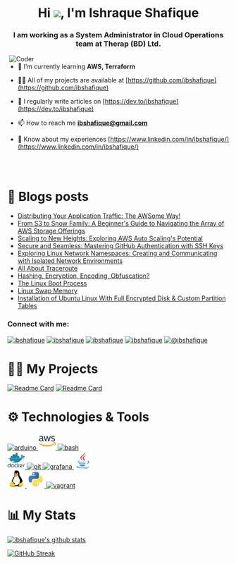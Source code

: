 
<!--
**ibshafique/ibshafique** is a ✨ _special_ ✨ repository because its `README.md` (this file) appears on your GitHub profile.

Here are some ideas to get you started:

- 🔭 I’m currently working on ...
- 🌱 I’m currently learning ...
- 👯 I’m looking to collaborate on ...
- 🤔 I’m looking for help with ...
- 💬 Ask me about ...
- 📫 How to reach me: ...
- 😄 Pronouns: ...
- ⚡ Fun fact: ...
-->

<h1 align="center">Hi <img src="https://i.imgur.com/GNz3qCl.gif" width="30px">, I'm Ishraque Shafique</h1>
<h3 align="center">I am working as a System Administrator in Cloud Operations team at Therap (BD) Ltd.</h3>

<img align="right" alt="Coder" width="500" src="https://cdn.dribbble.com/users/1162077/screenshots/4649464/skatter-programmer.gif">

- 🌱 I’m currently learning **AWS, Terraform**

- 👨‍💻 All of my projects are available at [https://github.com/ibshafique](https://github.com/ibshafique)

- 📝 I regularly write articles on [https://dev.to/ibshafique](https://dev.to/ibshafique)

- 📫 How to reach me **ibshafique@gmail.com**

- 📄 Know about my experiences [https://www.linkedin.com/in/ibshafique/](https://www.linkedin.com/in/ibshafique/)

</br>
</br>

# 📖 Blogs posts
<!-- BLOG-POST-LIST:START -->
- [Distributing Your Application Traffic: The AWSome Way!](https://dev.to/ibshafique/distributing-your-application-traffic-the-awsome-way-38i7)
- [From S3 to Snow Family: A Beginner&#39;s Guide to Navigating the Array of AWS Storage Offerings](https://dev.to/ibshafique/from-s3-to-snow-family-a-beginners-guide-to-navigating-the-array-of-aws-storage-offerings-1mpb)
- [Scaling to New Heights: Exploring AWS Auto Scaling&#39;s Potential](https://dev.to/ibshafique/scaling-to-new-heights-exploring-aws-auto-scalings-potential-3fc5)
- [Secure and Seamless: Mastering GitHub Authentication with SSH Keys](https://medium.com/@ibshafique/secure-and-seamless-mastering-github-authentication-with-ssh-keys-f0441d6bfcee?source=rss-a7dd0dd25d4b------2)
- [Exploring Linux Network Namespaces: Creating and Communicating with Isolated Network Environments](https://medium.com/@ibshafique/exploring-linux-network-namespaces-creating-and-communicating-with-isolated-network-environments-b6b68a69d5ee?source=rss-a7dd0dd25d4b------2)
- [All About Traceroute](https://medium.com/@ibshafique/all-about-traceroute-4d81707d0d7c?source=rss-a7dd0dd25d4b------2)
- [Hashing, Encryption, Encoding, Obfuscation?](https://medium.com/@ibshafique/hashing-encryption-encoding-obfuscation-7271e994cb5e?source=rss-a7dd0dd25d4b------2)
- [The Linux Boot Process](https://medium.com/@ibshafique/the-linux-boot-process-180fb07af452?source=rss-a7dd0dd25d4b------2)
- [Linux Swap Memory](https://medium.com/@ibshafique/linux-swap-memory-really-worth-it-245fabb87f10?source=rss-a7dd0dd25d4b------2)
- [Installation of Ubuntu Linux With Full Encrypted Disk &amp; Custom Partition Tables](https://medium.com/@ibshafique/installation-of-ubuntu-with-full-encrypted-disk-custom-partition-tables-57f68929efba?source=rss-a7dd0dd25d4b------2)
<!-- BLOG-POST-LIST:END -->

<h3 align="left">Connect with me:</h3>
<p align="left">
<a href="https://dev.to/ibshafique" target="blank"><img align="center" src="https://raw.githubusercontent.com/rahuldkjain/github-profile-readme-generator/master/src/images/icons/Social/devto.svg" alt="ibshafique" height="30" width="40" /></a>
<a href="https://linkedin.com/in/ibshafique" target="blank"><img align="center" src="https://raw.githubusercontent.com/rahuldkjain/github-profile-readme-generator/master/src/images/icons/Social/linked-in-alt.svg" alt="ibshafique" height="30" width="40" /></a>
<a href="https://fb.com/ibshafique" target="blank"><img align="center" src="https://raw.githubusercontent.com/rahuldkjain/github-profile-readme-generator/master/src/images/icons/Social/facebook.svg" alt="ibshafique" height="30" width="40" /></a>
<a href="https://instagram.com/ibshafique" target="blank"><img align="center" src="https://raw.githubusercontent.com/rahuldkjain/github-profile-readme-generator/master/src/images/icons/Social/instagram.svg" alt="ibshafique" height="30" width="40" /></a>
<a href="https://medium.com/@ibshafique" target="blank"><img align="center" src="https://raw.githubusercontent.com/rahuldkjain/github-profile-readme-generator/master/src/images/icons/Social/medium.svg" alt="@ibshafique" height="30" width="40" /></a>
</p>

# 🧑‍💻 My Projects

[![Readme Card](https://github-readme-stats-sigma-five.vercel.app/api/pin/?username=ibshafique&repo=ansible-post-install&theme=radical)](https://github.com/ibshafique/ansible-post-install)
[![Readme Card](https://github-readme-stats-sigma-five.vercel.app/api/pin/?username=ibshafique&repo=docker-ansible-lab&theme=radical)](https://github.com/ibshafique/docker-ansible-lab)


# ⚙️ Technologies & Tools
<p align="left"> 
<a href="https://www.arduino.cc/" target="_blank" rel="noreferrer"> <img src="https://cdn.worldvectorlogo.com/logos/arduino-1.svg" alt="arduino" width="40" height="40"/> </a> 
<a href="https://aws.amazon.com" target="_blank" rel="noreferrer"> <img src="https://raw.githubusercontent.com/devicons/devicon/master/icons/amazonwebservices/amazonwebservices-original-wordmark.svg" alt="aws" width="40" height="40"/> </a>
<a href="https://www.gnu.org/software/bash/" target="_blank" rel="noreferrer"> <img src="https://www.vectorlogo.zone/logos/gnu_bash/gnu_bash-icon.svg" alt="bash" width="40" height="40"/> </a> 
</br>  
<a href="https://www.docker.com/" target="_blank" rel="noreferrer"> <img src="https://raw.githubusercontent.com/devicons/devicon/master/icons/docker/docker-original-wordmark.svg" alt="docker" width="40" height="40"/> </a> 
<a href="https://git-scm.com/" target="_blank" rel="noreferrer"> <img src="https://www.vectorlogo.zone/logos/git-scm/git-scm-icon.svg" alt="git" width="40" height="40"/> </a> 
<a href="https://grafana.com" target="_blank" rel="noreferrer"> <img src="https://www.vectorlogo.zone/logos/grafana/grafana-icon.svg" alt="grafana" width="40" height="40"/> </a> 
<a href="https://www.java.com" target="_blank" rel="noreferrer"> <img src="https://raw.githubusercontent.com/devicons/devicon/master/icons/java/java-original.svg" alt="java" width="40" height="40"/> </a> 
</br>
<a href="https://www.linux.org/" target="_blank" rel="noreferrer"> <img src="https://raw.githubusercontent.com/devicons/devicon/master/icons/linux/linux-original.svg" alt="linux" width="40" height="40"/> </a> 
<a href="https://www.python.org" target="_blank" rel="noreferrer"> <img src="https://raw.githubusercontent.com/devicons/devicon/master/icons/python/python-original.svg" alt="python" width="40" height="40"/> </a> 
<a href="https://www.vagrantup.com/" target="_blank" rel="noreferrer"> <img src="https://www.vectorlogo.zone/logos/vagrantup/vagrantup-icon.svg" alt="vagrant" width="40" height="40"/> </a> 
</p>


# 📊 My Stats

[![ibshafique's github stats](https://github-readme-stats-sigma-five.vercel.app/api?username=ibshafique&show_icons=true&count_private=true&theme=radical&hide=stars)](https://github.com/ibshafque)

[![GitHub Streak](https://github-readme-streak-stats.herokuapp.com/?user=ibshafique&theme=dark&count_private=true&theme=radical)](https://github.com/ibshafque)
